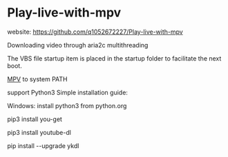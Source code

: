 # Play-live-with-mpv
website: https://github.com/q1052672227/Play-live-with-mpv

Downloading video through aria2c multithreading

The VBS file startup item is placed in the startup folder to facilitate the next boot.

<a href="https://mpv.srsfckn.biz/" rel="nofollow">MPV</a> to system PATH</li>


support Python3
Simple installation guide:

Windows:
install python3 from python.org

pip3 install you-get 

pip3 install youtube-dl

pip install --upgrade ykdl
